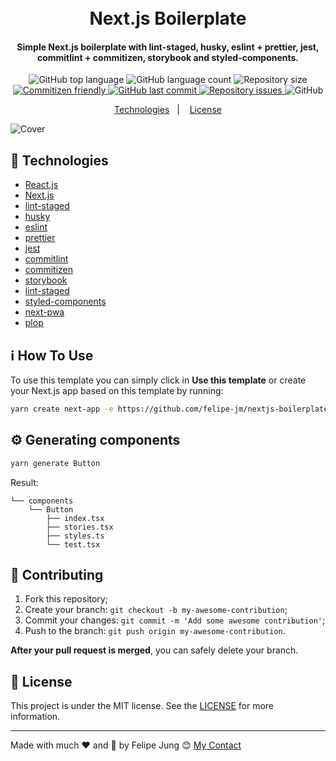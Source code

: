 <h1 align="center">
    <br>
    Next.js Boilerplate
</h1>

<h4 align="center">
  Simple Next.js boilerplate with lint-staged, husky, eslint + prettier, jest, commitlint + commitizen, storybook and styled-components.
</h4>

<p align="center">
  <img alt="GitHub top language" src="https://img.shields.io/github/languages/top/felipe-jm/nextjs-boilerplate">

  <img alt="GitHub language count" src="https://img.shields.io/github/languages/count/felipe-jm/nextjs-boilerplate">

  <img alt="Repository size" src="https://img.shields.io/github/repo-size/felipe-jm/nextjs-boilerplate">

  <a href="http://commitizen.github.io/cz-cli/">
    <img alt="Commitizen friendly" src="https://img.shields.io/badge/commitizen-friendly-brightgreen.svg">
  </a>

  <a href="https://github.com/felipe-jm/nextjs-boilerplate/commits/master">
    <img alt="GitHub last commit" src="https://img.shields.io/github/last-commit/felipe-jm/nextjs-boilerplate">
  </a>

  <a href="https://github.com/felipe-jm/nextjs-boilerplate/issues">
    <img alt="Repository issues" src="https://img.shields.io/github/issues/felipe-jm/nextjs-boilerplate">
  </a>

  <img alt="GitHub" src="https://img.shields.io/github/license/felipe-jm/nextjs-boilerplate">
</p>

<p align="center">
  <a href="#rocket-technologies">Technologies</a>&nbsp;&nbsp;&nbsp;|&nbsp;&nbsp;&nbsp;
  <a href="#memo-license">License</a>
</p>

![Cover](https://res.cloudinary.com/dqcqifjms/image/upload/v1615131441/felipejung/nextjs-boilerplate-cover.png)

## :rocket: Technologies

- [React.js](https://reactjs.org)
- [Next.js](https://nextjs.org)
- [lint-staged](https://github.com/okonet/lint-staged)
- [husky](https://typicode.github.io/husky)
- [eslint](https://eslint.org)
- [prettier](https://prettier.io)
- [jest](https://jestjs.io)
- [commitlint](https://commitlint.js.org)
- [commitizen](http://commitizen.github.io/cz-cli/)
- [storybook](https://storybook.js.org)
- [lint-staged](https://github.com/okonet/lint-staged)
- [styled-components](https://www.styled-components.com)
- [next-pwa](https://github.com/shadowwalker/next-pwa)
- [plop](https://plopjs.com)

## :information_source: How To Use

To use this template you can simply click in **Use this template** or create your Next.js app based on this template by running:

```bash
yarn create next-app -e https://github.com/felipe-jm/nextjs-boilerplate
```

## :gear: Generating components

```bash
yarn generate Button
```

Result:

```
└── components
    └── Button
        ├── index.tsx
        ├── stories.tsx
        ├── styles.ts
        └── test.tsx
```

## 🤝 Contributing

1. Fork this repository;
2. Create your branch: `git checkout -b my-awesome-contribution`;
3. Commit your changes: `git commit -m 'Add some awesome contribution'`;
4. Push to the branch: `git push origin my-awesome-contribution`.

**After your pull request is merged**, you can safely delete your branch.

## :memo: License

This project is under the MIT license. See the [LICENSE](https://github.com/felipe-jm/nextjs-boilerplate/blob/master/LICENSE) for more information.

---

Made with much :heart: and :muscle: by Felipe Jung :blush: <a href="https://www.linkedin.com/in/felipe-jung/">My Contact</a>
